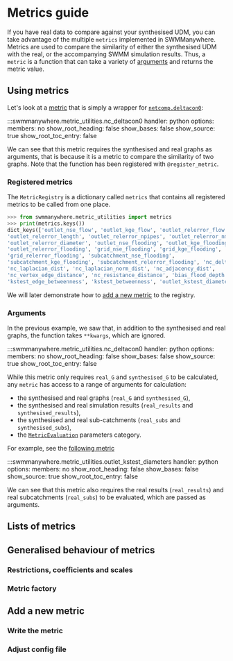 # Metrics guide

If you have real data to compare against your synthesised UDM, you can take
advantage of the multiple `metrics` implemented in SWMManywhere. Metrics are
used to compare the similarity of either the synthesised UDM with the real, or
the accompanying SWMM simulation results. Thus, a `metric` is a function that
can take a variety of [arguments](#arguments) and returns the metric value.

## Using metrics

Let's look at a [metric](reference-metric-utilities.md#swmmanywhere.metric_utilities.nc_deltacon0)
that is simply a wrapper for [`netcomp.deltacon0`](https://arxiv.org/pdf/2010.16019):

:::swmmanywhere.metric_utilities.nc_deltacon0
    handler: python
    options:
      members: no
      show_root_heading: false
      show_bases: false
      show_source: true
      show_root_toc_entry: false

We can see that this metric requires the synthesised and real graphs as
arguments, that is because it is a metric to compare the similarity of two graphs.
Note that the function has been registered with `@register_metric`.

### Registered metrics

The `MetricRegistry` is a dictionary called `metrics` that contains all registered
metrics to be called from one place.

``` py
>>> from swmmanywhere.metric_utilities import metrics
>>> print(metrics.keys())
dict_keys(['outlet_nse_flow', 'outlet_kge_flow', 'outlet_relerror_flow',
'outlet_relerror_length', 'outlet_relerror_npipes', 'outlet_relerror_nmanholes',
'outlet_relerror_diameter', 'outlet_nse_flooding', 'outlet_kge_flooding',
'outlet_relerror_flooding', 'grid_nse_flooding', 'grid_kge_flooding',
'grid_relerror_flooding', 'subcatchment_nse_flooding',
'subcatchment_kge_flooding', 'subcatchment_relerror_flooding', 'nc_deltacon0',
'nc_laplacian_dist', 'nc_laplacian_norm_dist', 'nc_adjacency_dist',
'nc_vertex_edge_distance', 'nc_resistance_distance', 'bias_flood_depth',
'kstest_edge_betweenness', 'kstest_betweenness', 'outlet_kstest_diameters'])
```

We will later demonstrate how to [add a new metric](#add-a-new-metric) to the
registry.

### Arguments

In the previous example, we saw that, in addition to the synthesised and real
graphs, the function takes `**kwargs`, which are ignored.

:::swmmanywhere.metric_utilities.nc_deltacon0
    handler: python
    options:
      members: no
      show_root_heading: false
      show_bases: false
      show_source: true
      show_root_toc_entry: false

While this metric only requires `real_G` and `synthesised_G` to be calculated,
any `metric` has access to a range of arguments for calculation:

- the synthesised and real graphs (`real_G` and `synthesised_G`),
- the synthesised and real simulation results (`real_results` and
`synthesised_results`),
- the synthesised and real sub-catchments (`real_subs` and `synthesised_subs`),
- the [`MetricEvaluation`](reference-parameters.md#swmmanywhere.parameters.MetricEvaluation)
parameters category.

For example, see the [following metric](reference-metric-utilities.md#swmmanywhere.metric_utilities.outlet_kstest_diameters)

:::swmmanywhere.metric_utilities.outlet_kstest_diameters
    handler: python
    options:
      members: no
      show_root_heading: false
      show_bases: false
      show_source: true
      show_root_toc_entry: false

We can see that this metric also requires the real results (`real_results`) and
real subcatchments (`real_subs`) to be evaluated, which are passed as arguments.

## Lists of metrics

## Generalised behaviour of metrics

### Restrictions, coefficients and scales

### Metric factory

## Add a new metric

### Write the metric

### Adjust config file
